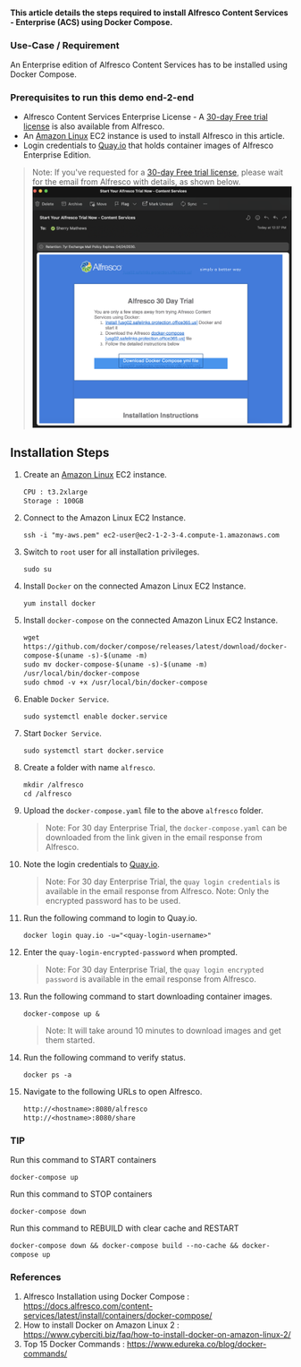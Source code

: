 #### This article details the steps required to install Alfresco Content Services - Enterprise (ACS) using Docker Compose.

### Use-Case / Requirement
An Enterprise edition of Alfresco Content Services has to be installed using Docker Compose.

### Prerequisites to run this demo end-2-end

* Alfresco Content Services Enterprise License - A [30-day Free trial license](https://www.alfresco.com/platform/content-services-ecm/trial/download) is also available from Alfresco.
* An [Amazon Linux](https://aws.amazon.com/amazon-linux-ami/) EC2 instance is used to install Alfresco in this article.
* Login credentials to [Quay.io](https://quay.io/repository/) that holds container images of Alfresco Enterprise Edition.
> Note: If you've requested for a [30-day Free trial license](https://www.alfresco.com/platform/content-services-ecm/trial/download), please wait for the email from Alfresco with details, as shown below.
![email-details](assets/1.png)

## Installation Steps
1. Create an [Amazon Linux](https://aws.amazon.com/amazon-linux-ami/) EC2 instance.
   ```
   CPU : t3.2xlarge
   Storage : 100GB
   ```

2. Connect to the Amazon Linux EC2 Instance.
   ```
   ssh -i "my-aws.pem" ec2-user@ec2-1-2-3-4.compute-1.amazonaws.com
   ```

3. Switch to `root` user for all installation privileges.
   ```
   sudo su
   ```

4. Install `Docker` on the connected Amazon Linux EC2 Instance.
   ```
   yum install docker
   ```

5. Install `docker-compose` on the connected Amazon Linux EC2 Instance.
   ```
   wget https://github.com/docker/compose/releases/latest/download/docker-compose-$(uname -s)-$(uname -m)
   sudo mv docker-compose-$(uname -s)-$(uname -m) /usr/local/bin/docker-compose
   sudo chmod -v +x /usr/local/bin/docker-compose
   ```

6. Enable `Docker Service`.
   ```
   sudo systemctl enable docker.service
   ```

7. Start `Docker Service`.
   ```
   sudo systemctl start docker.service
   ```   

8. Create a folder with name `alfresco`.
   ```
   mkdir /alfresco
   cd /alfresco
   ```

9. Upload the `docker-compose.yaml` file to the above `alfresco` folder.
   > Note: For 30 day Enterprise Trial, the `docker-compose.yaml` can be downloaded from the link given in the email response from Alfresco.

10. Note the login credentials to [Quay.io](https://quay.io/repository/).
    > Note: For 30 day Enterprise Trial, the `quay login credentials` is available in the email response from Alfresco.
    > Note: Only the encrypted password has to be used.

11. Run the following command to login to Quay.io.
    ```
    docker login quay.io -u="<quay-login-username>"
    ```

12. Enter the `quay-login-encrypted-password` when prompted.
    > Note: For 30 day Enterprise Trial, the `quay login encrypted password` is available in the email response from Alfresco.

13. Run the following command to start downloading container images.
    ```
    docker-compose up &
    ```
    > Note: It will take around 10 minutes to download images and get them started.

14. Run the following command to verify status.
    ```
    docker ps -a
    ```

15. Navigate to the following URLs to open Alfresco.
    ```
    http://<hostname>:8080/alfresco
    http://<hostname>:8080/share
    ```

### TIP
Run this command to START containers
```
docker-compose up
```

Run this command to STOP containers
```
docker-compose down
```

Run this command to REBUILD with clear cache and RESTART
```
docker-compose down && docker-compose build --no-cache && docker-compose up
```

### References
1. Alfresco Installation using Docker Compose : https://docs.alfresco.com/content-services/latest/install/containers/docker-compose/
2. How to install Docker on Amazon Linux 2 : https://www.cyberciti.biz/faq/how-to-install-docker-on-amazon-linux-2/
3. Top 15 Docker Commands : https://www.edureka.co/blog/docker-commands/

